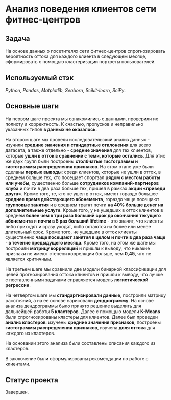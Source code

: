 # Анализ поведения клиентов сети фитнес-центров


## Задача

На основе данных о посетителях сети фитнес-центров спрогнозировать вероятность оттока для каждого клиента в следующем месяце, сформировать с помощью кластеризации портреты пользователей.

## Используемый стэк
*Python*, *Pandas*, *Matplotlib*, *Seaborn*, *Scikit-learn*, *SciPy*.

## Основные шаги

На первом шаге проекта мы ознакомились с данными, проверили их полноту и корректность. К счастью, пропусков и неправильно указанных типов <b>в данных не оказалось</b>.

На втором шаге мы провели исследовательский анализ данных - изучили <b>средние значения и стандартные отклонения</b> для всего датасета, а также отдельно - <b>средние значения</b> для тех клиентов, которые <b>ушли в отток в сравнении с теми, которые остались</b>. Для этих же двух групп были построены <b>столбчатые гистограммы и гистограммы распределения признаков</b>. На этом этапе уже были сделаны <b>первые выводы</b>: среди клиентов, которые не ушли в отток, в среднем больше тех, кто посещает спортзал <b>рядом с местом работы или учебы</b>, существенно больше <b>сотрудников компаний-партнеров клуба</b> и почти в два раза больше тех, пришел в рамках <b>акции «приведи друга»</b>. Кроме того, те, кто не ушел в отток, имеют гораздо большее <b>среднее время действующего абонемента</b>, гораздо чаще посещают <b>групповые занятия</b> и в среднем тратят почти <b>на 40% больше денег на дополнительные услуги</b>. Кроме того, у не ушедших в отток клиентов в среднем <b>более чем в три раза больший срок до окончания текущего абонемента</b> и <b>почти в 5 раз больший lifetime</b> - это значит, что клиенты либо приходят и сразу уходят, либо остаются на более или менее длительный срок. Кроме того, не ушедшие в отток клиенты существенно <b>чаще посещают занятия в целом и почти в два раза чаще - в течение предыдущего месяца</b>. Кроме того, на этом же шаге мы построили <b>матрицу корреляций</b> и пришли к выводу, что никакие признаки не имеют степени корреляции больше, чем <b>0,45</b>, что не является критичным.

На третьем шаге мы сравнили две модели бинарной классификации для целей прогнозирования оттока клиентов и пришли к выводу, что лучше с поставленными задачами справляется модель <b>логистической регрессии</b>.

На четвертом шаге мы <b>стандартизировали данные</b>, построили матрицу расстояний, а на ее основе нарисовали <b>дендрограмму</b>. На основе анализа дендрограммы было принято решение выделить для дальнейшей работы <b>5 кластеров</b>. Далее с помощью модели <b>K-Means</b> были спрогнозированы кластеры для клиентов. Далее был проведен <b>анализ кластеров</b>: изучены <b>средние значения признаков</b>, построены <b>гистограммы распределения признаков</b>, изучена <b>доля оттока</b> для каждого из кластеров. 

На основании этого анализа были составлены описания каждого из кластеров.

В заключение были сформулированы рекомендации по работе с клиентами.

## Статус проекта

Завершен.


